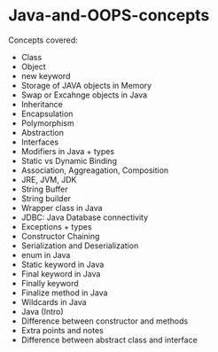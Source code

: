 # Java-and-OOPS-concepts
Concepts covered:
- Class
- Object
- new keyword
- Storage of JAVA objects in Memory
- Swap or Excahnge objects in Java
- Inheritance
- Encapsulation
- Polymorphism
- Abstraction
- Interfaces
- Modifiers in Java + types
- Static vs Dynamic Binding
- Association, Aggreagation, Composition
- JRE, JVM, JDK
- String Buffer
- String builder
- Wrapper class in Java 
- JDBC: Java Database connectivity
- Exceptions + types
- Constructor Chaining
- Serialization and Deserialization
- enum in Java
- Static keyword in Java
- Final keyword in Java
- Finally keyword
- Finalize method in Java
- Wildcards in Java
- Java (Intro)
- Difference between constructor and methods
- Extra points and notes
- Difference between abstract class and interface
